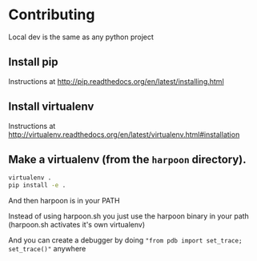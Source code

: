 # Contributing
Local dev is the same as any python project

## Install pip
Instructions at http://pip.readthedocs.org/en/latest/installing.html

## Install virtualenv
Instructions at http://virtualenv.readthedocs.org/en/latest/virtualenv.html#installation

## Make a virtualenv (from the `harpoon` directory).
``` bash
virtualenv .
pip install -e .
```

And then harpoon is in your PATH

Instead of using harpoon.sh you just use the harpoon binary in your path
(harpoon.sh activates it's own virtualenv)

And you can create a debugger by doing `"from pdb import set_trace; set_trace()"` anywhere
